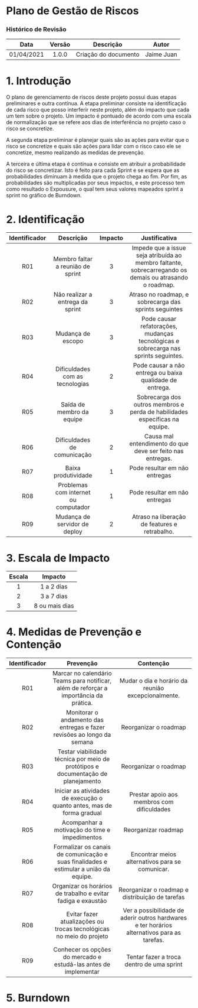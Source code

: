 # Plano de Gestão de Riscos

### Histórico de Revisão
Data|Versão|Descrição|Autor
:-:|:-:|:-:|:-:
01/04/2021 | 1.0.0 | Criação do documento | Jaime Juan

# 1. Introdução
O plano de gerenciamento de riscos deste projeto possui duas etapas preliminares e outra contínua. A etapa preliminar consiste na identificação de cada risco que posso interferir neste projeto, além do impacto que cada um tem sobre o projeto. Um impacto é pontuado de acordo com uma escala de normalização que se refere aos dias de interferência no projeto caso o risco se concretize.

A segunda etapa preliminar é planejar quais são as ações para evitar que o risco se concretize e quais são ações para lidar com o risco caso ele se concretize, mesmo realizando as medidas de prevenção.

A terceira e última etapa é contínua e consiste em atribuir a probabilidade do risco se concretizar. Isto é feito para cada Sprint e se espera que as probabilidades diminuam à medida que o projeto chega ao fim. Por fim, as probabilidades são multiplicadas por seus impactos, e este processo tem como resultado o Expousure, o qual tem seus valores mapeados sprint a sprint no gráfico de Burndown.

# 2. Identificação
Identificador | Descrição | Impacto | Justificativa
:-:|:-:|:-:|:-:
R01 | Membro faltar a reunião de sprint | 3 | Impede que a issue seja atribuída ao membro faltante, sobrecarregando os demais ou atrasando o roadmap.
R02 | Não realizar a entrega da sprint | 3 | Atraso no roadmap, e sobrecarga das sprints seguintes
R03 | Mudança de escopo | 3 | Pode causar refatorações, mudanças tecnológicas e sobrecarga nas sprints seguintes.
R04 | Dificuldades com as tecnologias | 2 | Pode causar a não entrega ou baixa qualidade de entrega.
R05 | Saída de membro da equipe | 3 | Sobrecarga dos outros membros e perda de habilidades específicas na equipe.
R06 | Dificuldades de comunicação | 2 | Causa mal entendimento do que deve ser feito nas entregas.
R07 | Baixa produtividade | 1 | Pode resultar em não entregas
R08 | Problemas com internet ou computador | 1 | Pode resultar em não entregas
R09 | Mudança de servidor de deploy | 2 | Atraso na liberação de features e retrabalho.
 # 3. Escala de Impacto

Escala | Impacto
:-:|:-:
1 | 1 a 2 dias
2 | 3 a 7 dias
3 | 8 ou mais dias

# 4. Medidas de Prevenção e Contenção

Identificador | Prevenção | Contenção
:-:|:-:|:-:
R01 | Marcar no calendário Teams para notificar, além de reforçar a importância da prática. | Mudar o dia e horário da reunião excepcionalmente.
R02 | 	Monitorar o andamento das entregas e fazer revisões ao longo da semana | Reorganizar o roadmap
R03 | Testar viabilidade técnica por meio de protótipos e documentação de planejamento | Reorganizar o roadmap
R04 | Iniciar as atividades de execução o quanto antes, mas de forma gradual | Prestar apoio aos membros com dificuldades
R05 | Acompanhar a motivação do time e impedimentos | Reorganizar roadmap
R06 | Formalizar os canais de comunicação e suas finalidades e estimular a união da equipe. | Encontrar meios alternativos para se comunicar.
R07 | Organizar os horários de trabalho e evitar fadiga e exaustão | Reorganizar o roadmap e distribuição de tarefas
R08 | Evitar fazer atualizações ou trocas tecnológicas no meio do projeto | Ver a possibilidade de aderir outros hardwares e ter horários alternativos para as tarefas.
R09 | 	Conhecer os opções do mercado e estudá-las antes de implementar | Tentar fazer a troca dentro de uma sprint

# 5. Burndown